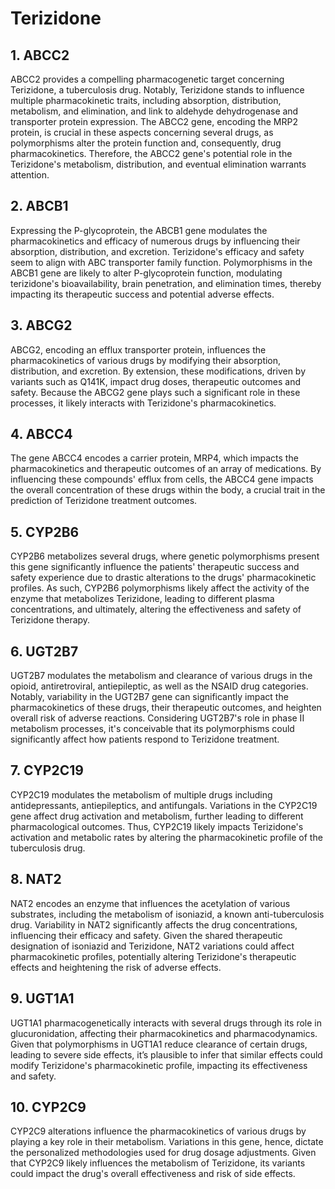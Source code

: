 # Terizidone

## 1. ABCC2
ABCC2 provides a compelling pharmacogenetic target concerning Terizidone, a tuberculosis drug. Notably, Terizidone stands to influence multiple pharmacokinetic traits, including absorption, distribution, metabolism, and elimination, and link to aldehyde dehydrogenase and transporter protein expression. The ABCC2 gene, encoding the MRP2 protein, is crucial in these aspects concerning several drugs, as polymorphisms alter the protein function and, consequently, drug pharmacokinetics. Therefore, the ABCC2 gene's potential role in the Terizidone's metabolism, distribution, and eventual elimination warrants attention.

## 2. ABCB1
Expressing the P-glycoprotein, the ABCB1 gene modulates the pharmacokinetics and efficacy of numerous drugs by influencing their absorption, distribution, and excretion. Terizidone's efficacy and safety seem to align with ABC transporter family function. Polymorphisms in the ABCB1 gene are likely to alter P-glycoprotein function, modulating terizidone's bioavailability, brain penetration, and elimination times, thereby impacting its therapeutic success and potential adverse effects.

## 3. ABCG2
ABCG2, encoding an efflux transporter protein, influences the pharmacokinetics of various drugs by modifying their absorption, distribution, and excretion. By extension, these modifications, driven by variants such as Q141K, impact drug doses, therapeutic outcomes and safety. Because the ABCG2 gene plays such a significant role in these processes, it likely interacts with Terizidone's pharmacokinetics.

## 4. ABCC4
The gene ABCC4 encodes a carrier protein, MRP4, which impacts the pharmacokinetics and therapeutic outcomes of an array of medications. By influencing these compounds' efflux from cells, the ABCC4 gene impacts the overall concentration of these drugs within the body, a crucial trait in the prediction of Terizidone treatment outcomes.

## 5. CYP2B6
CYP2B6 metabolizes several drugs, where genetic polymorphisms present this gene significantly influence the patients' therapeutic success and safety experience due to drastic alterations to the drugs' pharmacokinetic profiles. As such, CYP2B6 polymorphisms likely affect the activity of the enzyme that metabolizes Terizidone, leading to different plasma concentrations, and ultimately, altering the effectiveness and safety of Terizidone therapy.

## 6. UGT2B7
UGT2B7 modulates the metabolism and clearance of various drugs in the opioid, antiretroviral, antiepileptic, as well as the NSAID drug categories. Notably, variability in the UGT2B7 gene can significantly impact the pharmacokinetics of these drugs, their therapeutic outcomes, and heighten overall risk of adverse reactions. Considering UGT2B7's role in phase II metabolism processes, it's conceivable that its polymorphisms could significantly affect how patients respond to Terizidone treatment.

## 7. CYP2C19
CYP2C19 modulates the metabolism of multiple drugs including antidepressants, antiepileptics, and antifungals. Variations in the CYP2C19 gene affect drug activation and metabolism, further leading to different pharmacological outcomes. Thus, CYP2C19 likely impacts Terizidone's activation and metabolic rates by altering the pharmacokinetic profile of the tuberculosis drug.

## 8. NAT2
NAT2 encodes an enzyme that influences the acetylation of various substrates, including the metabolism of isoniazid, a known anti-tuberculosis drug. Variability in NAT2 significantly affects the drug concentrations, influencing their efficacy and safety. Given the shared therapeutic designation of isoniazid and Terizidone, NAT2 variations could affect pharmacokinetic profiles, potentially altering Terizidone's therapeutic effects and heightening the risk of adverse effects.

## 9. UGT1A1
UGT1A1 pharmacogenetically interacts with several drugs through its role in glucuronidation, affecting their pharmacokinetics and pharmacodynamics. Given that polymorphisms in UGT1A1 reduce clearance of certain drugs, leading to severe side effects, it’s plausible to infer that similar effects could modify Terizidone's pharmacokinetic profile, impacting its effectiveness and safety.

## 10. CYP2C9
CYP2C9 alterations influence the pharmacokinetics of various drugs by playing a key role in their metabolism. Variations in this gene, hence, dictate the personalized methodologies used for drug dosage adjustments. Given that CYP2C9 likely influences the metabolism of Terizidone, its variants could impact the drug's overall effectiveness and risk of side effects.

